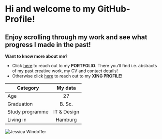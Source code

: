# Hi and welcome to my GitHub-Profile!
## Enjoy scrolling through my work and see what progress I made in the past! 

**Want to know more about me?**
- Click [here](https://jessicawindoffer.myportfolio.com/) to reach out to my **PORTFOLIO**. There you'll find i.e. abstracts of my past creative work, my CV and contact details!
- Otherwise click [here](https://www.xing.com/profile/Jessica_Windoffer/) to reach out to my **XING PROFILE**! 

| Category        | My data       |
| --------------- |:-------------:|
| Age             | 27            |
| Graduation      | B. Sc.        |
| Study programme | IT & Design   |
| Living in       | Hamburg       |

![Jessica Windoffer](https://github-readme-stats.vercel.app/api?username=Jessica-Windoffer&hide=contribs,prs)

<!--
**Jessica-Windoffer/Jessica-Windoffer** is a ✨ _special_ ✨ repository because its `README.md` (this file) appears on your GitHub profile.

Here are some ideas to get you started:

- 🔭 I’m currently working on ...
- 🌱 I’m currently learning ...
- 👯 I’m looking to collaborate on ...
- 🤔 I’m looking for help with ...
- 💬 Ask me about ...
- 📫 How to reach me: ...
- 😄 Pronouns: ...
- ⚡ Fun fact: ...
-->
